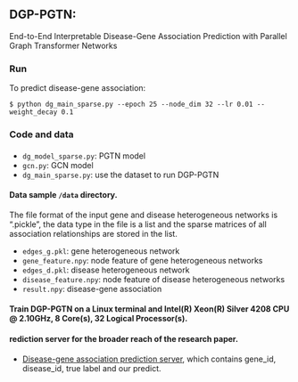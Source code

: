 ## DGP-PGTN:
End-to-End Interpretable Disease-Gene Association Prediction with Parallel Graph Transformer Networks

### Run

To predict disease-gene association:
```
$ python dg_main_sparse.py --epoch 25 --node_dim 32 --lr 0.01 --weight_decay 0.1
```

### Code and data

#### 
- `dg_model_sparse.py`: PGTN model
- `gcn.py`: GCN model
- `dg_main_sparse.py`: use the dataset to run DGP-PGTN


#### Data sample `/data` directory.  
The file format of the input gene and disease heterogeneous networks is “.pickle”, the data type in the file is a list and the sparse matrices of all association relationships are stored in the list.
- `edges_g.pkl`: gene heterogeneous network
- `gene_feature.npy`: node feature of gene heterogeneous networks
- `edges_d.pkl`: disease heterogeneous network
- `disease_feature.npy`: node feature of disease heterogeneous networks
- `result.npy`: disease-gene association

#### Train DGP-PGTN on a Linux terminal and Intel(R) Xeon(R) Silver 4208 CPU @ 2.10GHz, 8 Core(s), 32 Logical Processor(s).

#### rediction server for the broader reach of the research paper. 
- [Disease-gene association prediction server](http://nefunlp.cn/), which contains gene_id, disease_id, true label and our predict.
